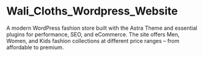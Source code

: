 # Wali_Cloths_Wordpress_Website
A modern WordPress fashion store built with the Astra Theme and essential plugins for performance, SEO, and eCommerce. The site offers Men, Women, and Kids fashion collections at different price ranges – from affordable to premium.
